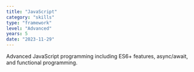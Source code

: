 ```yaml
---
title: "JavaScript"
category: "skills"
type: "framework"
level: "Advanced"
years: 5
date: "2023-11-29"
---
```


Advanced JavaScript programming including ES6+ features, async/await, and functional programming.
